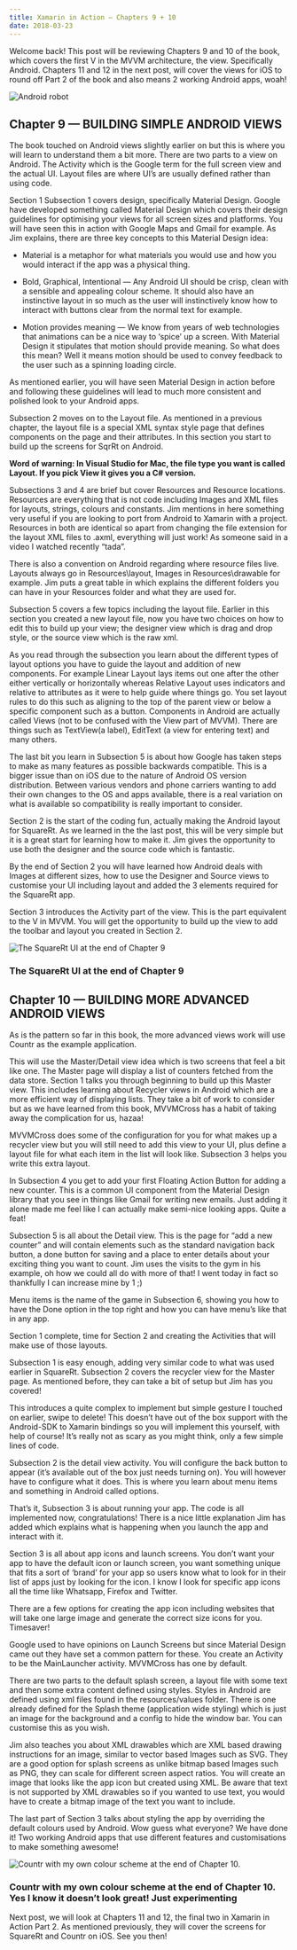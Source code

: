 ```yaml
--- 
title: Xamarin in Action — Chapters 9 + 10
date: 2018-03-23
---
```


Welcome back! This post will be reviewing Chapters 9 and 10 of the book, which covers the first V in the MVVM architecture, the view. Specifically Android. Chapters 11 and 12 in the next post, will cover the views for iOS to round off Part 2 of the book and also means 2 working Android apps, woah!


![Android robot](../../../mages/xam-in-action/droid.png)

## Chapter 9 — BUILDING SIMPLE ANDROID VIEWS

The book touched on Android views slightly earlier on but this is where you will learn to understand them a bit more. There are two parts to a view on Android. The Activity which is the Google term for the full screen view and the actual UI. Layout files are where UI’s are usually defined rather than using code.

Section 1 Subsection 1 covers design, specifically Material Design. Google have developed something called Material Design which covers their design guidelines for optimising your views for all screen sizes and platforms. You will have seen this in action with Google Maps and Gmail for example. As Jim explains, there are three key concepts to this Material Design idea:

- Material is a metaphor for what materials you would use and how you would interact if the app was a physical thing.

- Bold, Graphical, Intentional — Any Android UI should be crisp, clean with a sensible and appealing colour scheme. It should also have an instinctive layout in so much as the user will instinctively know how to interact with buttons clear from the normal text for example.

- Motion provides meaning — We know from years of web technologies that animations can be a nice way to ‘spice’ up a screen. With Material Design it stipulates that motion should provide meaning. So what does this mean? Well it means motion should be used to convey feedback to the user such as a spinning loading circle.

As mentioned earlier, you will have seen Material Design in action before and following these guidelines will lead to much more consistent and polished look to your Android apps.

Subsection 2 moves on to the Layout file. As mentioned in a previous chapter, the layout file is a special XML syntax style page that defines components on the page and their attributes. In this section you start to build up the screens for SqrRt on Android.

**Word of warning: In Visual Studio for Mac, the file type you want is called Layout. If you pick View it gives you a C# version.**

Subsections 3 and 4 are brief but cover Resources and Resource locations. Resources are everything that is not code including  Images and XML files for layouts, strings, colours and constants. Jim mentions in here something very useful if you are looking to port from Android to Xamarin with a project. Resources in both are identical so apart from changing the file extension for the layout XML files to .axml, everything will just work! As someone said in a video I watched recently “tada”.

There is also a convention on Android regarding where resource files live. Layouts always go in Resources\layout,  Images in Resources\drawable for example. Jim puts a great table in which explains the different folders you can have in your Resources folder and what they are used for.

Subsection 5 covers a few topics including the layout file. Earlier in this section you created a new layout file, now you have two choices on how to edit this to build up your view; the designer view which is drag and drop style, or the source view which is the raw xml.

As you read through the subsection you learn about the different types of layout options you have to guide the layout and addition of new components. For example Linear Layout lays items out one after the other either vertically or horizontally whereas Relative Layout uses indicators and relative to attributes as it were to help guide where things go. You set layout rules to do this such as aligning to the top of the parent view or below a specific component such as a button. Components in Android are actually called Views (not to be confused with the View part of MVVM). There are things such as TextView(a label), EditText (a view for entering text) and many others.

The last bit you learn in Subsection 5 is about how Google has taken steps to make as many features as possible backwards compatible. This is a bigger issue than on iOS due to the nature of Android OS version distribution. Between various vendors and phone carriers wanting to add their own changes to the OS and apps available, there is a real variation on what is available so compatibility is really important to consider.

Section 2 is the start of the coding fun, actually making the Android layout for SquareRt. As we learned in the the last post, this will be very simple but it is a great start for learning how to make it. Jim gives the opportunity to use both the designer and the source code which is fantastic.

By the end of Section 2 you will have learned how Android deals with  Images at different sizes, how to use the Designer and Source views to customise your UI including layout and added the 3 elements required for the SquareRt app.

Section 3 introduces the Activity part of the view. This is the part equivalent to the V in MVVM. You will get the opportunity to build up the view to add the toolbar and layout you created in Section 2.

![The SquareRt UI at the end of Chapter 9](../../../mages/xam-in-action/sqrt-solution-9.png)
### The SquareRt UI at the end of Chapter 9

## Chapter 10 — BUILDING MORE ADVANCED ANDROID VIEWS

As is the pattern so far in this book, the more advanced views work will use Countr as the example application.

This will use the Master/Detail view idea which is two screens that feel a bit like one. The Master page will display a list of counters fetched from the data store. Section 1 talks you through beginning to build up this Master view. This includes learning about Recycler views in Android which are a more efficient way of displaying lists. They take a bit of work to consider but as we have learned from this book, MVVMCross has a habit of taking away the complication for us, hazaa!

MVVMCross does some of the configuration for you for what makes up a recycler view but you will still need to add this view to your UI, plus define a layout file for what each item in the list will look like. Subsection 3 helps you write this extra layout.

In Subsection 4 you get to add your first Floating Action Button for adding a new counter. This is a common UI component from the Material Design library that you see in things like Gmail for writing new emails. Just adding it alone made me feel like I can actually make semi-nice looking apps. Quite a feat!

Subsection 5 is all about the Detail view. This is the page for “add a new counter” and will contain elements such as the standard navigation back button, a done button for saving and a place to enter details about your exciting thing you want to count. Jim uses the visits to the gym in his example, oh how we could all do with more of that! I went today in fact so thankfully I can increase mine by 1 ;)

Menu items is the name of the game in Subsection 6, showing you how to have the Done option in the top right and how you can have menu’s like that in any app.

Section 1 complete, time for Section 2 and creating the Activities that will make use of those layouts.

Subsection 1 is easy enough, adding very similar code to what was used earlier in SquareRt. Subsection 2 covers the recycler view for the Master page. As mentioned before, they can take a bit of setup but Jim has you covered!

This introduces a quite complex to implement but simple gesture I touched on earlier, swipe to delete! This doesn’t have out of the box support with the Android-SDK to Xamarin bindings so you will implement this yourself, with help of course! It’s really not as scary as you might think, only a few simple lines of code.

Subsection 2 is the detail view activity. You will configure the back button to appear (it’s available out of the box just needs turning on). You will however have to configure what it does. This is where you learn about menu items and something in Android called options.

That’s it, Subsection 3 is about running your app. The code is all implemented now, congratulations! There is a nice little explanation Jim has added which explains what is happening when you launch the app and interact with it.

Section 3 is all about app icons and launch screens. You don’t want your app to have the default icon or launch screen, you want something unique that fits a sort of ‘brand’ for your app so users know what to look for in their list of apps just by looking for the icon. I know I look for specific app icons all the time like Whatsapp, Firefox and Twitter.

There are a few options for creating the app icon including websites that will take one large image and generate the correct size icons for you. Timesaver!

Google used to have opinions on Launch Screens but since Material Design came out they have set a common pattern for these. You create an Activity to be the MainLauncher activity. MVVMCross has one by default.

There are two parts to the default splash screen, a layout file with some text and then some extra content defined using styles. Styles in Android are defined using xml files found in the resources/values folder. There is one already defined for the Splash theme (application wide styling) which is just an image for the background and a config to hide the window bar. You can customise this as you wish.

Jim also teaches you about XML drawables which are XML based drawing instructions for an image, similar to vector based  Images such as SVG. They are a good option for splash screens as unlike bitmap based  Images such as PNG, they can scale for different screen aspect ratios. You will create an image that looks like the app icon but created using XML. Be aware that text is not supported by XML drawables so if you wanted to use text, you would have to create a bitmap image of the text you want to include.

The last part of Section 3 talks about styling the app by overriding the default colours used by Android.
Wow guess what everyone? We have done it! Two working Android apps that use different features and customisations to make something awesome!

![Countr with my own colour scheme at the end of Chapter 10.](../../../mages/xam-in-action/countr-10.png)
### Countr with my own colour scheme at the end of Chapter 10. Yes I know it doesn’t look great! Just experimenting

Next post, we will look at Chapters 11 and 12, the final two in Xamarin in Action Part 2. As mentioned previously, they will cover the screens for SquareRt and Countr on iOS. See you then!